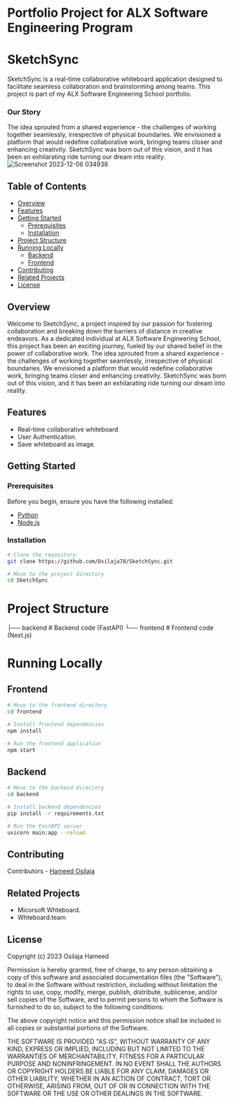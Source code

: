 # Portfolio Project for ALX Software Engineering Program
# SketchSync

SketchSync is a real-time collaborative whiteboard application designed to facilitate seamless collaboration and brainstorming among teams. This project is part of my ALX Software Engineering School portfolio.

### Our Story
The idea sprouted from a shared experience - the challenges of working together seamlessly, irrespective of physical boundaries. We envisioned a platform that would redefine collaborative work, bringing teams closer and enhancing creativity. SketchSync was born out of this vision, and it has been an exhilarating ride turning our dream into reality.
 ![Screenshot 2023-12-06 034938](https://github.com/Osilaja78/SketchSync/assets/105312707/7dd9b7a1-f0ee-463c-9c56-a3ebdfb9edbb)
 
## Table of Contents

- [Overview](#overview)
- [Features](#features)
- [Getting Started](#getting-started)
  - [Prerequisites](#prerequisites)
  - [Installation](#installation)
- [Project Structure](#project-structure)
- [Running Locally](#running-locally)
  - [Backend](#backend)
  - [Frontend](#frontend)
- [Contributing](#contributing)
- [Related Projects](#related-projects)
- [License](#license)

## Overview

Welcome to SketchSync, a project inspired by our passion for fostering collaboration and breaking down the barriers of distance in creative endeavors. As a dedicated individual at ALX Software Engineering School, this project has been an exciting journey, fueled by our shared belief in the power of collaborative work. The idea sprouted from a shared experience - the challenges of working together seamlessly, irrespective of physical boundaries. We envisioned a platform that would redefine collaborative work, bringing teams closer and enhancing creativity. SketchSync was born out of this vision, and it has been an exhilarating ride turning our dream into reality.

## Features

- Real-time collaborative whiteboard
- User Authentication.
- Save whiteboard as image.

## Getting Started

### Prerequisites

Before you begin, ensure you have the following installed:

- [Python](https://www.python.org/downloads/)
- [Node.js](https://nodejs.org/en/download/)

### Installation

```bash
# Clone the repository
git clone https://github.com/Osilaja78/SketchSync.git

# Move to the project directory
cd SketchSync
```

# Project Structure

├── backend          # Backend code (FastAPI)
└── frontend         # Frontend code (Next.js)

# Running Locally
## Frontend

```bash
# Move to the frontend directory
cd frontend

# Install frontend dependencies
npm install

# Run the frontend application
npm start
```

## Backend

```bash
# Move to the backend directory
cd backend

# Install backend dependencies
pip install -r requirements.txt

# Run the FastAPI server
uvicorn main:app --reload
```

## Contributing
Contributors -  [Hameed Osilaja](https://twitter.com/HameedOsilaja)

## Related Projects
- Micorsoft Whteboard.
- Whteboard.team

## License

Copyright (c) 2023 Osilaja Hameed

Permission is hereby granted, free of charge, to any person
obtaining a copy of this software and associated documentation
files (the "Software"), to deal in the Software without
restriction, including without limitation the rights to use,
copy, modify, merge, publish, distribute, sublicense, and/or sell
copies of the Software, and to permit persons to whom the
Software is furnished to do so, subject to the following
conditions:

The above copyright notice and this permission notice shall be
included in all copies or substantial portions of the Software.

THE SOFTWARE IS PROVIDED "AS IS", WITHOUT WARRANTY OF ANY KIND,
EXPRESS OR IMPLIED, INCLUDING BUT NOT LIMITED TO THE WARRANTIES
OF MERCHANTABILITY, FITNESS FOR A PARTICULAR PURPOSE AND
NONINFRINGEMENT. IN NO EVENT SHALL THE AUTHORS OR COPYRIGHT
HOLDERS BE LIABLE FOR ANY CLAIM, DAMAGES OR OTHER LIABILITY,
WHETHER IN AN ACTION OF CONTRACT, TORT OR OTHERWISE, ARISING
FROM, OUT OF OR IN CONNECTION WITH THE SOFTWARE OR THE USE OR
OTHER DEALINGS IN THE SOFTWARE.

